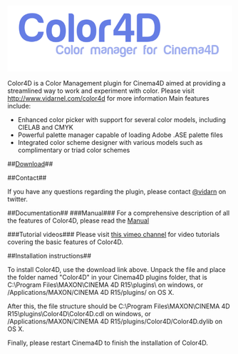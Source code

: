 ![Color4D](logo.png)

Color4D is a Color Management plugin for Cinema4D aimed at providing a streamlined way to work and experiment with color.
Please visit http://www.vidarnel.com/color4d for more information
Main features include:
* Enhanced color picker with support for several color models, including CIELAB and CMYK
* Powerful palette manager capable of loading Adobe .ASE palette files
* Integrated color scheme designer with various models such as complimentary or triad color schemes

##[Download](https://github.com/vidarn/color4d/raw/master/bin/Color4d.zip)##

##Contact##

  If you have any questions regarding the plugin, please contact [@vidarn](https://twitter.com/vidarn) on twitter.

##Documentation##
###Manual###
For a comprehensive description of all the features of Color4D, please read the [Manual](http://www.vidarnel.com/color4d/manual)

###Tutorial videos###
Please visit [this vimeo channel](https://vimeo.com/channels/color4dtutorials) for video tutorials covering the basic features of Color4D.

##Installation instructions##

  To install Color4D, use the download link above.
  Unpack the file and place the folder named "Color4D" in your Cinema4D plugins folder, that is
  C:\Program Files\MAXON\CINEMA 4D R15\plugins\ on windows, or 
  /Applications/MAXON/CINEMA 4D R15/plugins/ on OS X.

  After this, the file structure should be
  C:\Program Files\MAXON\CINEMA 4D R15\plugins\Color4D\Color4D.cdl on windows, or 
  /Applications/MAXON/CINEMA 4D R15/plugins/Color4D/Color4D.dylib on OS X.

  Finally, please restart Cinema4D to finish the installation of Color4D.
